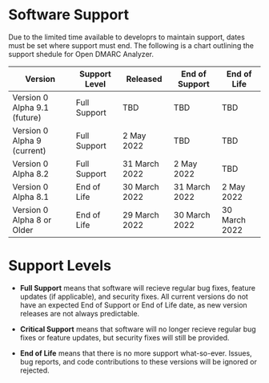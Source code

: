 # Software Support

Due to the limited time available to developrs to maintain support, dates must be set where support must end. The following is a chart outlining the support shedule for Open DMARC Analyzer.

| Version                             | Support Level    | Released       | End of Support | End of Life   |
| ----------------------------------- | ---------------- | -------------- | -------------- | ------------- |
| Version 0 Alpha 9.1 (future)        | Full Support     | TBD            | TBD            | TBD           |
| Version 0 Alpha 9 (current)         | Full Support     | 2 May 2022     | TBD            | TBD           |
| Version 0 Alpha 8.2                 | Full Support     | 31 March 2022  | 2 May 2022     | TBD           |
| Version 0 Alpha 8.1                 | End of Life      | 30 March 2022  | 31 March 2022  | 2 May 2022    |
| Version 0 Alpha 8 or Older          | End of Life      | 29 March 2022  | 30 March 2022  | 30 March 2022 |

# Support Levels

- **Full Support** means that software will recieve regular bug fixes, feature updates (if applicable), and security fixes. All current versions do not have an expected End of Support or End of Life date, as new version releases are not always predictable.

- **Critical Support** means that software will no longer recieve regular bug fixes or feature updates, but security fixes will still be provided.

- **End of Life** means that there is no more support what-so-ever. Issues, bug reports, and code contributions to these versions will be ignored or rejected.

